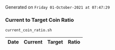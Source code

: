 Generated on `Friday 01-October-2021 at 07:47:29`

### Current to Target Coin Ratio
`current_coin_ratio.sh`

Date|Current|Target|Ratio
---|---|---|---
